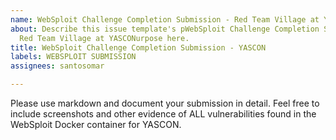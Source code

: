 ```yaml
---
name: WebSploit Challenge Completion Submission - Red Team Village at YASCON
about: Describe this issue template's pWebSploit Challenge Completion Submission -
  Red Team Village at YASCONurpose here.
title: WebSploit Challenge Completion Submission - YASCON
labels: WEBSPLOIT SUBMISSION
assignees: santosomar

---
```


Please use markdown and document your submission in detail. Feel free to include screenshots and other evidence of ALL vulnerabilities found in the WebSploit Docker container for YASCON.
